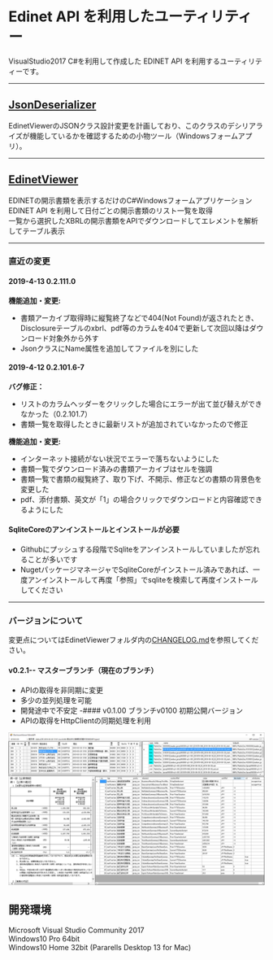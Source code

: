 # Edinet API を利用したユーティリティー
VisualStudio2017 C#を利用して作成した EDINET API を利用するユーティリティーです。
***

## [JsonDeserializer](https://github.com/yomibitosirazu/EdinetUtility/tree/master/JsonDeserializer/)
EdinetViewerのJSONクラス設計変更を計画しており、このクラスのデシリアライズが機能しているかを確認するための小物ツール（Windowsフォームアプリ）。
***

## [EdinetViewer](https://github.com/yomibitosirazu/EdinetUtility/tree/master/EdinetViewer)
EDINETの開示書類を表示するだけのC#Windowsフォームアプリケーション  
EDINET API を利用して日付ごとの開示書類のリスト一覧を取得  
一覧から選択したXBRLの開示書類をAPIでダウンロードしてエレメントを解析してテーブル表示

***
### 直近の変更    
#### 2019-4-13 0.2.111.0
**機能追加・変更:**
- 書類アーカイブ取得時に縦覧終了などで404(Not Found)が返されたとき、Disclosureテーブルのxbrl、pdf等のカラムを404で更新して次回以降はダウンロード対象外から外す
- JsonクラスにName属性を追加してファイルを別にした

#### 2019-4-12 0.2.101.6-7
**バグ修正：**
- リストのカラムヘッダーをクリックした場合にエラーが出て並び替えができなかった（0.2.101.7）
- 書類一覧を取得したときに最新リストが追加されていなかったので修正

**機能追加・変更:**
- インターネット接続がない状況でエラーで落ちないようにした
- 書類一覧でダウンロード済みの書類アーカイブはセルを強調
- 書類一覧で書類の縦覧終了、取り下げ、不開示、修正などの書類の背景色を変更した
- pdf、添付書類、英文が「1」の場合クリックでダウンロードと内容確認できるようにした



#### SqliteCoreのアンインストールとインストールが必要
- Githubにプッシュする段階でSqliteをアンインストールしていましたが忘れることが多いです
- NugetパッケージマネージャでSqliteCoreがインストール済みであれば、一度アンインストールして再度「参照」でsqliteを検索して再度インストールしてください
***

### バージョンについて
変更点についてはEdinetViewerフォルダ内の[CHANGELOG.md](EdinetViewer/CHANGELOG.md)を参照してください。
#### v0.2.1-- マスターブランチ（現在のブランチ）
- APIの取得を非同期に変更
- 多少の並列処理を可能
- 開発途中で不安定
-#### v0.1.00 ブランチv0100 初期公開バージョン
- APIの取得をHttpClientの同期処理を利用

<img src="https://github.com/yomibitosirazu/EdinetUtility/blob/master/EdinetViewer/images/DisclosureViewer.png">

## 開発環境
Microsoft Visual Studio Community 2017   
Windows10 Pro 64bit  
Windows10 Home 32bit (Pararells Desktop 13 for Mac)
